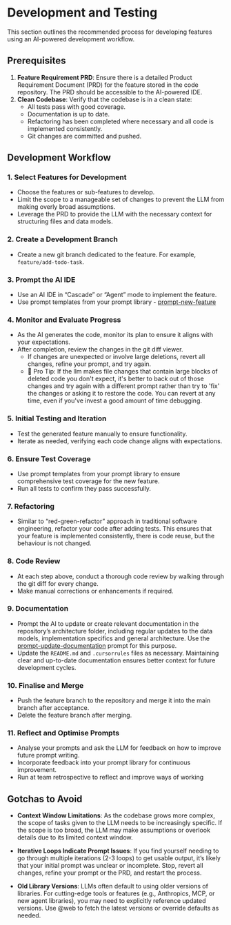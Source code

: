 # Development and Testing

This section outlines the recommended process for developing features using an AI-powered development workflow. 

## Prerequisites

1. **Feature Requirement PRD**: Ensure there is a detailed Product Requirement Document (PRD) for the feature stored in the code repository. The PRD should be accessible to the AI-powered IDE.
2. **Clean Codebase**: Verify that the codebase is in a clean state:
    - All tests pass with good coverage.
    - Documentation is up to date.
    - Refactoring has been completed where necessary and all code is implemented consistently.
    - Git changes are committed and pushed.

## Development Workflow

### 1. Select Features for Development

- Choose the features or sub-features to develop.
- Limit the scope to a manageable set of changes to prevent the LLM from making overly broad assumptions.
- Leverage the PRD to provide the LLM with the necessary context for structuring files and data models.

### 2. Create a Development Branch

- Create a new git branch dedicated to the feature. For example, `feature/add-todo-task`.

### 3. Prompt the AI IDE

- Use an AI IDE in “Cascade” or “Agent” mode to implement the feature.
- Use prompt templates from your prompt library - [prompt-new-feature](/prompt-library/prompt-new-feature.md)
### 4. Monitor and Evaluate Progress

- As the AI generates the code, monitor its plan to ensure it aligns with your expectations.
- After completion, review the changes in the git diff viewer.
    - If changes are unexpected or involve large deletions, revert all changes, refine your prompt, and try again.
    - 🚀 Pro Tip: If the llm makes file changes that contain large blocks of deleted code you don't expect, it's better to back out of those changes and try again with a different prompt rather than try to 'fix' the changes or asking it to restore the code. You can revert at any time, even if you've invest a good amount of time debugging.

### 5. Initial Testing and Iteration

- Test the generated feature manually to ensure functionality.
- Iterate as needed, verifying each code change aligns with expectations.

### 6. Ensure Test Coverage

- Use prompt templates from your prompt library to ensure comprehensive test coverage for the new feature.
- Run all tests to confirm they pass successfully.

### 7. Refactoring

- Similar to “red-green-refactor” approach in traditional software engineering, refactor your code after adding tests. This ensures that your feature is implemented consistently, there is code reuse, but the behaviour is not changed. 

### 8. Code Review

- At each step above, conduct a thorough code review by walking through the git diff for every change.
- Make manual corrections or enhancements if required.

### 9. Documentation

- Prompt the AI to update or create relevant documentation in the repository’s architecture folder, including regular updates to the data models, implementation specifics and general architecture. Use the [prompt-update-documentation](prompt-library/prompt-update-documentation.md) prompt for this purpose.
- Update the `README.md` and `.cursorrules` files as necessary. Maintaining clear and up-to-date documentation ensures better context for future development cycles.

### 10. Finalise and Merge

- Push the feature branch to the repository and merge it into the main branch after acceptance.
- Delete the feature branch after merging.

### 11. Reflect and Optimise Prompts

- Analyse your prompts and ask the LLM for feedback on how to improve future prompt writing.
- Incorporate feedback into your prompt library for continuous improvement.
- Run at team retrospective to reflect and improve ways of working

## Gotchas to Avoid

- **Context Window Limitations**: As the codebase grows more complex, the scope of tasks given to the LLM needs to be increasingly specific. If the scope is too broad, the LLM may make assumptions or overlook details due to its limited context window.
    
- **Iterative Loops Indicate Prompt Issues**: If you find yourself needing to go through multiple iterations (2-3 loops) to get usable output, it’s likely that your initial prompt was unclear or incomplete. Stop, revert all changes, refine your prompt or the PRD, and restart the process.
    
- **Old Library Versions**: LLMs often default to using older versions of libraries. For cutting-edge tools or features (e.g., Anthropics, MCP, or new agent libraries), you may need to explicitly reference updated versions. Use @web to fetch the latest versions or override defaults as needed.